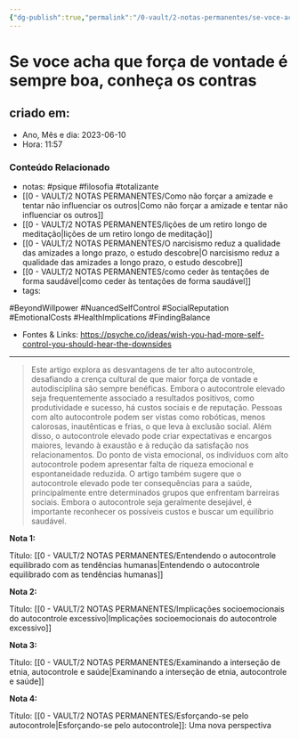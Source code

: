 ```yaml
---
{"dg-publish":true,"permalink":"/0-vault/2-notas-permanentes/se-voce-acha-que-forca-de-vontade-e-sempre-boa-conheca-os-contras/","tags":["permanente","psique","filosofia","totalizante","BeyondWillpower","NuancedSelfControl","SocialReputation","EmotionalCosts","HealthImplications","FindingBalance"],"dgHomeLink":true,"dgShowLocalGraph":true,"dgShowFileTree":true,"dgEnableSearch":true,"noteIcon":""}
---
```


# Se voce acha que força de vontade é sempre boa, conheça os contras

## criado em: 
-  Ano, Mês e dia: 2023-06-10
- Hora: 11:57

### Conteúdo Relacionado
- notas: #psique #filosofia #totalizante 
- [[0 - VAULT/2 NOTAS PERMANENTES/Como não forçar a amizade e tentar não influenciar os outros\|Como não forçar a amizade e tentar não influenciar os outros]]
- [[0 - VAULT/2 NOTAS PERMANENTES/lições de um retiro longo de meditação\|lições de um retiro longo de meditação]]
- [[0 - VAULT/2 NOTAS PERMANENTES/O narcisismo reduz a qualidade das amizades a longo prazo, o estudo descobre\|O narcisismo reduz a qualidade das amizades a longo prazo, o estudo descobre]]
- [[0 - VAULT/2 NOTAS PERMANENTES/como ceder às tentações de forma saudável\|como ceder às tentações de forma saudável]]
- tags: 

#BeyondWillpower #NuancedSelfControl #SocialReputation #EmotionalCosts #HealthImplications #FindingBalance

- Fontes & Links: https://psyche.co/ideas/wish-you-had-more-self-control-you-should-hear-the-downsides
---
> Este artigo explora as desvantagens de ter alto autocontrole, desafiando a crença cultural de que maior força de vontade e autodisciplina são sempre benéficas. Embora o autocontrole elevado seja frequentemente associado a resultados positivos, como produtividade e sucesso, há custos sociais e de reputação. Pessoas com alto autocontrole podem ser vistas como robóticas, menos calorosas, inautênticas e frias, o que leva à exclusão social. Além disso, o autocontrole elevado pode criar expectativas e encargos maiores, levando à exaustão e à redução da satisfação nos relacionamentos. Do ponto de vista emocional, os indivíduos com alto autocontrole podem apresentar falta de riqueza emocional e espontaneidade reduzida. O artigo também sugere que o autocontrole elevado pode ter consequências para a saúde, principalmente entre determinados grupos que enfrentam barreiras sociais. Embora o autocontrole seja geralmente desejável, é importante reconhecer os possíveis custos e buscar um equilíbrio saudável.


**Nota 1:**

Título: [[0 - VAULT/2 NOTAS PERMANENTES/Entendendo o autocontrole equilibrado com as tendências humanas\|Entendendo o autocontrole equilibrado com as tendências humanas]]



**Nota 2:**

Título: [[0 - VAULT/2 NOTAS PERMANENTES/Implicações socioemocionais do autocontrole excessivo\|Implicações socioemocionais do autocontrole excessivo]]



**Nota 3:**

Título: [[0 - VAULT/2 NOTAS PERMANENTES/Examinando a interseção de etnia, autocontrole e saúde\|Examinando a interseção de etnia, autocontrole e saúde]]




**Nota 4:**

Título: [[0 - VAULT/2 NOTAS PERMANENTES/Esforçando-se pelo autocontrole\|Esforçando-se pelo autocontrole]]: Uma nova perspectiva


